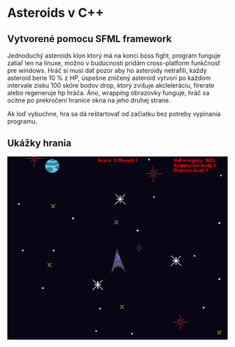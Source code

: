 # Asteroids v C++

## Vytvorené pomocu SFML framework

Jednoduchý asteroids klon ktorý má na konci boss fight, program funguje zatiaľ len na linuxe,
možno v budúcnosti pridám cross-platform funkčnosť pre windows. Hráč si musí dať pozor aby ho asteroidy netrafili, každý asteroid berie 10 % z HP, úspešne zničený asteroid vytvorí po každom intervale zisku 100 skóre bodov drop, ktorý zvišuje akcleleráciu, firerate alebo regeneruje hp hráča. Áno, wrapping obrazovky funguje, hráč sa ocitne po prekročení hranice okna na jeho druhej strane.

Ak loď vybuchne, hra sa dá reštartovať od začiatku bez potreby vypínania programu.

## Ukážky hrania

![Gif ukazka hrania](gameplay1.gif)

